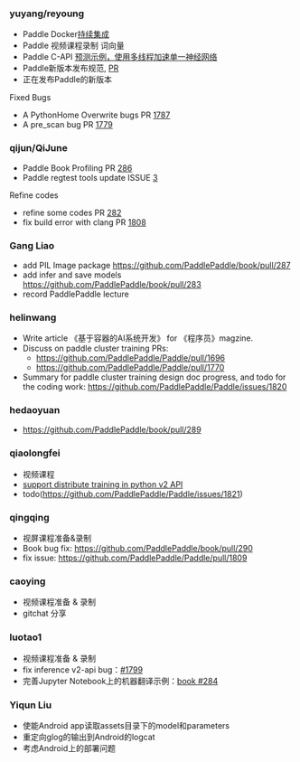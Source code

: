 ### yuyang/reyoung

* Paddle Docker[持续集成](http://yq01-idl-gpu-jpaas-let01.yq01.baidu.com:8111/)
* Paddle 视频课程录制 词向量
* Paddle C-API [预测示例，使用多线程加速单一神经网络](http://gitlab.baidu.com/yuyang18/PaddleMultiThreadInSameNN)
* Paddle新版本发布规范, [PR](https://github.com/PaddlePaddle/Paddle/pull/1812)
* 正在发布Paddle的新版本

Fixed Bugs

* A PythonHome Overwrite bugs PR [1787](https://github.com/PaddlePaddle/Paddle/pull/1787)
* A pre_scan bug PR [1779](https://github.com/PaddlePaddle/Paddle/pull/1779)

### qijun/QiJune
* Paddle Book Profiling PR [286](https://github.com/PaddlePaddle/book/pull/286)
* Paddle regtest tools update ISSUE [3](https://github.com/PaddlePaddle/regtest/issues/3)

Refine codes
* refine some codes PR [282](https://github.com/PaddlePaddle/book/pull/282)
* fix build error with clang PR [1808](https://github.com/PaddlePaddle/Paddle/pull/1808)


### Gang Liao
* add PIL Image package https://github.com/PaddlePaddle/book/pull/287
* add infer and save models https://github.com/PaddlePaddle/book/pull/283
* record PaddlePaddle lecture 

### helinwang
* Write article 《基于容器的AI系统开发》 for 《程序员》magzine.
* Discuss on paddle cluster training PRs:
    * https://github.com/PaddlePaddle/Paddle/pull/1696
    * https://github.com/PaddlePaddle/Paddle/pull/1770
* Summary for paddle cluster training design doc progress, and todo for the coding work: https://github.com/PaddlePaddle/Paddle/issues/1820

### hedaoyuan
* https://github.com/PaddlePaddle/book/pull/289

### qiaolongfei
* 视频课程
* [support distribute training in python v2 API](https://github.com/PaddlePaddle/Paddle/pull/1782)
* todo(https://github.com/PaddlePaddle/Paddle/issues/1821)

### qingqing

* 视屏课程准备&录制
* Book bug fix: https://github.com/PaddlePaddle/book/pull/290
* fix issue: https://github.com/PaddlePaddle/Paddle/pull/1809

### caoying
* 视频课程准备 & 录制
* gitchat 分享

### luotao1
- 视频课程准备 & 录制
- fix inference v2-api bug：[#1799](https://github.com/PaddlePaddle/Paddle/pull/1799)
- 完善Jupyter Notebook上的机器翻译示例：[book #284](https://github.com/PaddlePaddle/book/pull/284)

### Yiqun Liu
* 使能Android app读取assets目录下的model和parameters
* 重定向glog的输出到Android的logcat
* 考虑Android上的部署问题